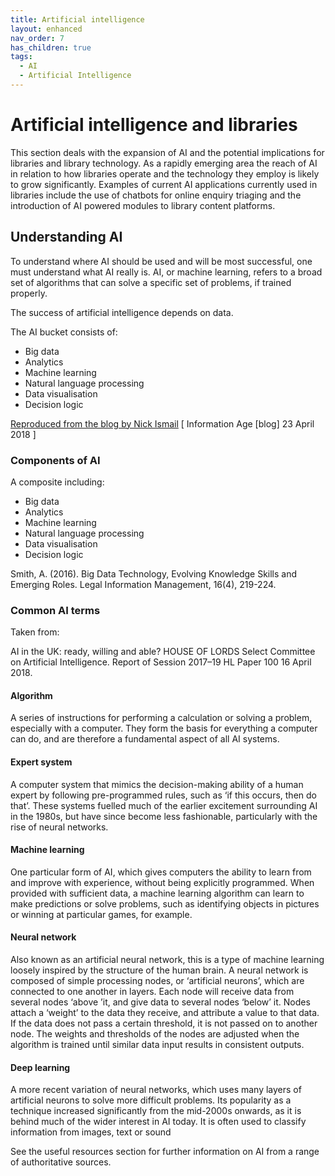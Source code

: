 ```yaml
---
title: Artificial intelligence
layout: enhanced
nav_order: 7
has_children: true
tags:
  - AI
  - Artificial Intelligence
---
```


# Artificial intelligence and libraries

This section deals with the expansion of AI and the potential implications for libraries and library technology. As a rapidly emerging area the reach of AI in relation to how libraries operate and the technology they employ is likely to grow significantly. Examples of current AI applications currently used in libraries include the use of chatbots for online enquiry triaging and the introduction of AI powered modules to library content platforms.

## Understanding AI

To understand where AI should be used and will be most successful, one must understand what AI really is. AI, or machine learning, refers to a broad set of algorithms that can solve a specific set of problems, if trained properly.

The success of artificial intelligence depends on data.

The AI bucket consists of:

- Big data
- Analytics
- Machine learning
- Natural language processing
- Data visualisation
- Decision logic

[Reproduced from the blog by Nick Ismail](https://www.information-age.com/success-artificial-intelligence-data-10142/) \[ Information Age [blog] 23 April 2018 ]

### Components of AI

A composite including:

- Big data
- Analytics
- Machine learning
- Natural language processing
- Data visualisation
- Decision logic

Smith, A. (2016). Big Data Technology, Evolving Knowledge Skills and Emerging Roles. Legal Information Management, 16(4), 219-224.

### Common AI terms

Taken from:

AI in the UK: ready, willing and able? HOUSE OF LORDS Select Committee on Artificial Intelligence. Report of Session 2017–19 HL Paper 100 16 April 2018.

#### Algorithm

A series of instructions for performing a calculation or solving a problem, especially with a computer. They form the basis for everything a computer can do, and are therefore a fundamental aspect of all AI systems.

#### Expert system

A computer system that mimics the decision-making ability of a human expert by following pre-programmed rules, such as ‘if this occurs, then do that’. These systems fuelled much of the earlier excitement surrounding AI in the 1980s, but have since become less fashionable, particularly with the rise of neural networks.

#### Machine learning

One particular form of AI, which gives computers the ability to learn from and improve with experience, without being explicitly programmed. When provided with sufficient data, a machine learning algorithm can learn to make predictions or solve problems, such as identifying objects in pictures or winning at particular games, for example.

#### Neural network

Also known as an artificial neural network, this is a type of machine learning loosely inspired by the structure of the human brain. A neural network is composed of simple processing nodes, or ‘artificial neurons’, which are connected to one another in layers. Each node will receive data from several nodes ‘above ’it, and give data to several nodes ‘below’ it. Nodes attach a ‘weight’ to the data they receive, and attribute a value to that data. If the data does not pass a certain threshold, it is not passed on to another node. The weights and thresholds of the nodes are adjusted when the algorithm is trained until similar data input results in consistent outputs.

#### Deep learning

A more recent variation of neural networks, which uses many layers of artificial neurons to solve more difficult problems. Its popularity as a technique increased significantly from the mid-2000s onwards, as it is behind much of the wider interest in AI today. It is often used to classify information from images, text or sound

See the useful resources section for further information on AI from a range of authoritative sources.
